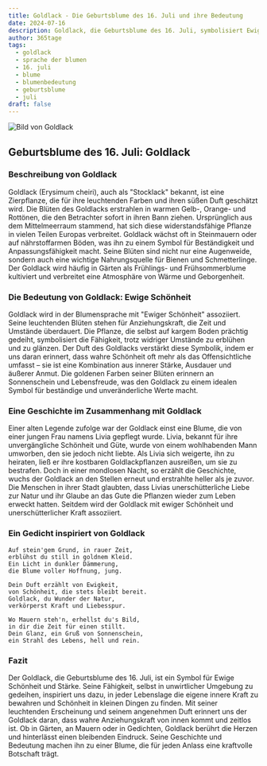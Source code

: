 ```yaml
---
title: Goldlack - Die Geburtsblume des 16. Juli und ihre Bedeutung
date: 2024-07-16
description: Goldlack, die Geburtsblume des 16. Juli, symbolisiert Ewige Schönheit. Erfahre mehr über ihre Geschichte, Bedeutung und Symbolik in der Sprache der Blumen.
author: 365tage
tags:
  - goldlack
  - sprache der blumen
  - 16. juli
  - blume
  - blumenbedeutung
  - geburtsblume
  - juli
draft: false
---
```


![Bild von Goldlack](https://cdn.pixabay.com/photo/2017/04/04/18/19/matthiola-tricuspidata-2202665_1280.jpg#center)


## Geburtsblume des 16. Juli: Goldlack

### Beschreibung von Goldlack

Goldlack (Erysimum cheiri), auch als "Stocklack" bekannt, ist eine Zierpflanze, die für ihre leuchtenden Farben und ihren süßen Duft geschätzt wird. Die Blüten des Goldlacks erstrahlen in warmen Gelb-, Orange- und Rottönen, die den Betrachter sofort in ihren Bann ziehen. Ursprünglich aus dem Mittelmeerraum stammend, hat sich diese widerstandsfähige Pflanze in vielen Teilen Europas verbreitet. Goldlack wächst oft in Steinmauern oder auf nährstoffarmen Böden, was ihn zu einem Symbol für Beständigkeit und Anpassungsfähigkeit macht. Seine Blüten sind nicht nur eine Augenweide, sondern auch eine wichtige Nahrungsquelle für Bienen und Schmetterlinge. Der Goldlack wird häufig in Gärten als Frühlings- und Frühsommerblume kultiviert und verbreitet eine Atmosphäre von Wärme und Geborgenheit.

### Die Bedeutung von Goldlack: Ewige Schönheit

Goldlack wird in der Blumensprache mit "Ewiger Schönheit" assoziiert. Seine leuchtenden Blüten stehen für Anziehungskraft, die Zeit und Umstände überdauert. Die Pflanze, die selbst auf kargem Boden prächtig gedeiht, symbolisiert die Fähigkeit, trotz widriger Umstände zu erblühen und zu glänzen. Der Duft des Goldlacks verstärkt diese Symbolik, indem er uns daran erinnert, dass wahre Schönheit oft mehr als das Offensichtliche umfasst – sie ist eine Kombination aus innerer Stärke, Ausdauer und äußerer Anmut. Die goldenen Farben seiner Blüten erinnern an Sonnenschein und Lebensfreude, was den Goldlack zu einem idealen Symbol für beständige und unveränderliche Werte macht.

### Eine Geschichte im Zusammenhang mit Goldlack

Einer alten Legende zufolge war der Goldlack einst eine Blume, die von einer jungen Frau namens Livia gepflegt wurde. Livia, bekannt für ihre unvergängliche Schönheit und Güte, wurde von einem wohlhabenden Mann umworben, den sie jedoch nicht liebte. Als Livia sich weigerte, ihn zu heiraten, ließ er ihre kostbaren Goldlackpflanzen ausreißen, um sie zu bestrafen. Doch in einer mondlosen Nacht, so erzählt die Geschichte, wuchs der Goldlack an den Stellen erneut und erstrahlte heller als je zuvor. Die Menschen in ihrer Stadt glaubten, dass Livias unerschütterliche Liebe zur Natur und ihr Glaube an das Gute die Pflanzen wieder zum Leben erweckt hatten. Seitdem wird der Goldlack mit ewiger Schönheit und unerschütterlicher Kraft assoziiert.

### Ein Gedicht inspiriert von Goldlack

```
Auf stein'gem Grund, in rauer Zeit,  
erblühst du still in goldnem Kleid.  
Ein Licht in dunkler Dämmerung,  
die Blume voller Hoffnung, jung.  

Dein Duft erzählt von Ewigkeit,  
von Schönheit, die stets bleibt bereit.  
Goldlack, du Wunder der Natur,  
verkörperst Kraft und Liebesspur.  

Wo Mauern steh'n, erhellst du's Bild,  
in dir die Zeit für einen stillt.  
Dein Glanz, ein Gruß von Sonnenschein,  
ein Strahl des Lebens, hell und rein.  
```

### Fazit

Der Goldlack, die Geburtsblume des 16. Juli, ist ein Symbol für Ewige Schönheit und Stärke. Seine Fähigkeit, selbst in unwirtlicher Umgebung zu gedeihen, inspiriert uns dazu, in jeder Lebenslage die eigene innere Kraft zu bewahren und Schönheit in kleinen Dingen zu finden. Mit seiner leuchtenden Erscheinung und seinem angenehmen Duft erinnert uns der Goldlack daran, dass wahre Anziehungskraft von innen kommt und zeitlos ist. Ob in Gärten, an Mauern oder in Gedichten, Goldlack berührt die Herzen und hinterlässt einen bleibenden Eindruck. Seine Geschichte und Bedeutung machen ihn zu einer Blume, die für jeden Anlass eine kraftvolle Botschaft trägt.